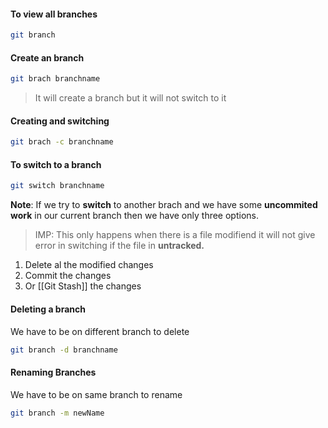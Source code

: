 #### To view all branches
```bash
git branch
```

#### Create an branch
```bash
git brach branchname
```
> It will create a branch but it will not switch to it 

#### Creating and switching 
```bash
git brach -c branchname
```

#### To switch to a branch
```bash
git switch branchname
```

**Note**: If we try to **switch** to another brach and we have some **uncommited work** in our current branch then we have only three options.
> IMP: This only happens when there is a file modifiend it will not give error in switching if the file in **untracked.** 
1. Delete al the modified changes
2. Commit the changes 
3. Or [[Git Stash]] the changes

#### Deleting a branch
We have to be on  different branch to delete
```bash
git branch -d branchname
```

#### Renaming Branches
We have to be on same branch to rename
```bash
git branch -m newName
```